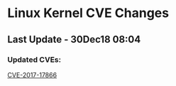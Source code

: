 # **Linux Kernel CVE Changes**
## Last Update - 30Dec18 08:04
### **Updated CVEs:**
[CVE-2017-17866](https://www.linuxkernelcves.com/#/CVE-2017-17863)